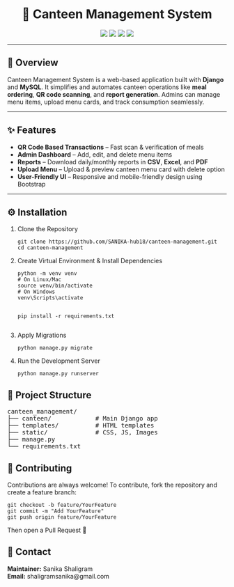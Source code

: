 <h1 align="center">🍴 Canteen Management System</h1>

<p align="center">
  <img src="https://img.shields.io/badge/Django-3.2-green?logo=django&logoColor=white" />
  <img src="https://img.shields.io/badge/MySQL-8.0-blue?logo=mysql&logoColor=white" />
  <img src="https://img.shields.io/badge/Bootstrap-5-purple?logo=bootstrap&logoColor=white" />
  <img src="https://img.shields.io/badge/Python-3.10-yellow?logo=python&logoColor=white" />
</p>

---

<h2>📖 Overview</h2>
<p>
Canteen Management System is a web-based application built with <strong>Django</strong> and <strong>MySQL</strong>.  
It simplifies and automates canteen operations like <strong>meal ordering</strong>, <strong>QR code scanning</strong>, and <strong>report generation</strong>.  
Admins can manage menu items, upload menu cards, and track consumption seamlessly.
</p>

---

<h2>✨ Features</h2>
<ul>
  <li><strong>QR Code Based Transactions</strong> – Fast scan & verification of meals</li>
  <li><strong>Admin Dashboard</strong> – Add, edit, and delete menu items</li>
  <li><strong>Reports</strong> – Download daily/monthly reports in <strong>CSV</strong>, <strong>Excel</strong>, and <strong>PDF</strong></li>
  <li><strong>Upload Menu</strong> – Upload & preview canteen menu card with delete option</li>
  <li><strong>User-Friendly UI</strong> – Responsive and mobile-friendly design using Bootstrap</li>
</ul>

---

<h2>⚙️ Installation</h2>
<ol>
  <li>Clone the Repository</li>
  <pre><code>git clone https://github.com/SANIKA-hub18/canteen-management.git
cd canteen-management</code></pre>

  <li>Create Virtual Environment & Install Dependencies</li>
  <pre><code>python -m venv venv
# On Linux/Mac
source venv/bin/activate
# On Windows
venv\Scripts\activate

pip install -r requirements.txt</code></pre>

  <li>Apply Migrations</li>
  <pre><code>python manage.py migrate</code></pre>

  <li>Run the Development Server</li>
  <pre><code>python manage.py runserver</code></pre>
</ol>

<h2>📂 Project Structure</h2>
<pre>
canteen_management/
├── canteen/            # Main Django app
├── templates/          # HTML templates
├── static/             # CSS, JS, Images
├── manage.py
└── requirements.txt
</pre>

<h2>🤝 Contributing</h2>
<p>
Contributions are always welcome! To contribute, fork the repository and create a feature branch:
</p>
<pre><code>git checkout -b feature/YourFeature
git commit -m "Add YourFeature"
git push origin feature/YourFeature
</code></pre>
<p>Then open a Pull Request 🚀</p>

<h2>📧 Contact</h2>
<p>
<strong>Maintainer:</strong> Sanika Shaligram <br>
<strong>Email:</strong> shaligramsanika@gmail.com
</p>
